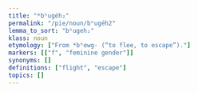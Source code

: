 ```yaml
---
title: "*bʰugéh₂"
permalink: "/pie/noun/bʰugéh2"
lemma_to_sort: "bʰugeh₂"
klass: noun
etymology: ["From *bʰewg- (“to flee, to escape”)."]
markers: [["f", "feminine gender"]]
synonyms: []
definitions: ["flight", "escape"]
topics: []
---
```

